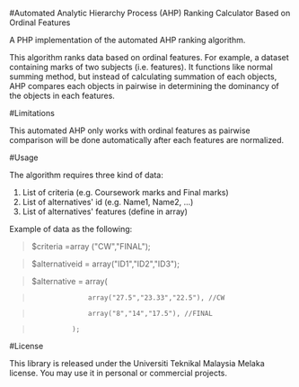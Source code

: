 #Automated Analytic Hierarchy Process (AHP) Ranking Calculator Based on Ordinal Features

A PHP implementation of the automated AHP ranking algorithm.

This algorithm ranks data based on ordinal features. For example, a dataset containing marks of two subjects (i.e. features). It functions like normal summing method, but instead of calculating summation of each objects, AHP compares each objects in pairwise in determining the dominancy of the objects in each features. 

#Limitations

This automated AHP only works with ordinal features as pairwise comparison will be done automatically after each features are normalized.

#Usage

The algorithm requires three kind of data:
1. List of criteria (e.g. Coursework marks and Final marks)
2. List of alternatives' id (e.g. Name1, Name2, ...)
3. List of alternatives' features (define in array)

Example of data as the following:
> $criteria =array ("CW","FINAL");

> $alternativeid = array("ID1","ID2","ID3");

> $alternative = array(

> 					array("27.5","23.33","22.5"), //CW

> 					array("8","14","17.5"), //FINAL

> 				);

#License

This library is released under the Universiti Teknikal Malaysia Melaka license. You may use it in personal or commercial projects.
